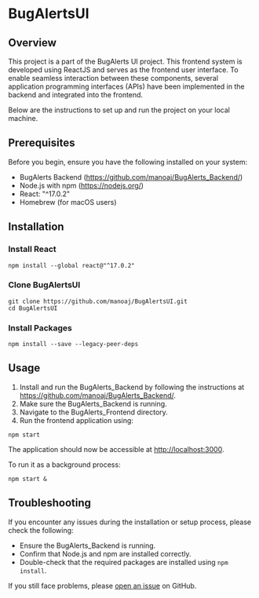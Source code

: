 # BugAlertsUI

## Overview

This project is a part of the BugAlerts UI project. This frontend system is developed using ReactJS and serves as the frontend user interface. To enable seamless interaction between these components, several application programming interfaces (APIs) have been implemented in the backend and integrated into the frontend. 

Below are the instructions to set up and run the project on your local machine.

## Prerequisites

Before you begin, ensure you have the following installed on your system:

- BugAlerts Backend (https://github.com/manoaj/BugAlerts_Backend/)
- Node.js with npm (https://nodejs.org/)
- React: "^17.0.2"
- Homebrew (for macOS users)

## Installation

### Install React

```
npm install --global react@"^17.0.2"
```

### Clone BugAlertsUI

```
git clone https://github.com/manoaj/BugAlertsUI.git
cd BugAlertsUI
```

### Install Packages

```
npm install --save --legacy-peer-deps
```

## Usage

1. Install and run the BugAlerts_Backend by following the instructions at https://github.com/manoaj/BugAlerts_Backend/.
2. Make sure the BugAlerts_Backend is running.
3. Navigate to the BugAlerts_Frontend directory.
4. Run the frontend application using:

```
npm start
```

The application should now be accessible at [http://localhost:3000](http://localhost:3000).

To run it as a background process:

```
npm start &
```

## Troubleshooting

If you encounter any issues during the installation or setup process, please check the following:

- Ensure the BugAlerts_Backend is running.
- Confirm that Node.js and npm are installed correctly.
- Double-check that the required packages are installed using `npm install`.

If you still face problems, please [open an issue](https://github.com/your-username/BugAlerts_Frontend/issues) on GitHub.

